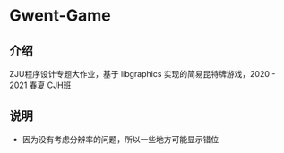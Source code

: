 # Gwent-Game

## 介绍
ZJU程序设计专题大作业，基于 libgraphics 实现的简易昆特牌游戏，2020 - 2021 春夏 CJH班


## 说明
+ 因为没有考虑分辨率的问题，所以一些地方可能显示错位
